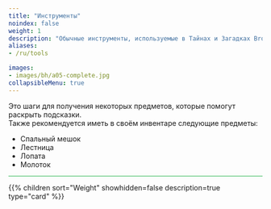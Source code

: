 ```yaml
---
title: "Инструменты"
noindex: false
weight: 1
description: "Обычные инструменты, используемые в Тайнах и Загадках Brookhaven RP, и способы их получения."
aliases:
- /ru/tools

images:
- images/bh/a05-complete.jpg
collapsibleMenu: true
---
```


Это шаги для получения некоторых предметов, которые помогут раскрыть подсказки.  
Также рекомендуется иметь в своём инвентаре следующие предметы:

- Спальный мешок
- Лестница
- Лопата
- Молоток

<hr style="background-color: #28b44c" size=8>

{{% children sort="Weight" showhidden=false description=true type="card" %}}
